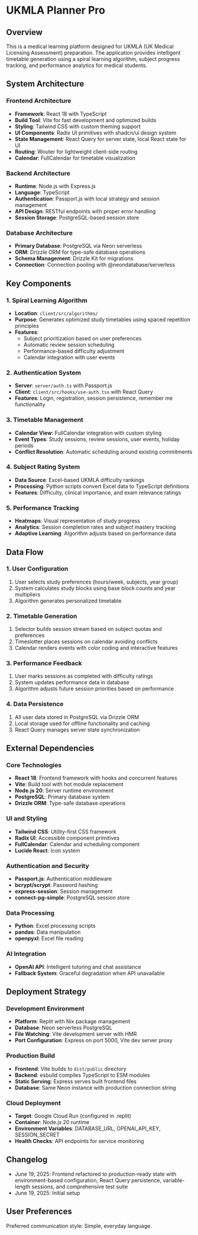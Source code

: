# UKMLA Planner Pro

## Overview

This is a medical learning platform designed for UKMLA (UK Medical Licensing Assessment) preparation. The application provides intelligent timetable generation using a spiral learning algorithm, subject progress tracking, and performance analytics for medical students.

## System Architecture

### Frontend Architecture
- **Framework**: React 18 with TypeScript
- **Build Tool**: Vite for fast development and optimized builds
- **Styling**: Tailwind CSS with custom theming support
- **UI Components**: Radix UI primitives with shadcn/ui design system
- **State Management**: React Query for server state, local React state for UI
- **Routing**: Wouter for lightweight client-side routing
- **Calendar**: FullCalendar for timetable visualization

### Backend Architecture
- **Runtime**: Node.js with Express.js
- **Language**: TypeScript
- **Authentication**: Passport.js with local strategy and session management
- **API Design**: RESTful endpoints with proper error handling
- **Session Storage**: PostgreSQL-based session store

### Database Architecture
- **Primary Database**: PostgreSQL via Neon serverless
- **ORM**: Drizzle ORM for type-safe database operations
- **Schema Management**: Drizzle Kit for migrations
- **Connection**: Connection pooling with @neondatabase/serverless

## Key Components

### 1. Spiral Learning Algorithm
- **Location**: `client/src/algorithms/`
- **Purpose**: Generates optimized study timetables using spaced repetition principles
- **Features**:
  - Subject prioritization based on user preferences
  - Automatic review session scheduling
  - Performance-based difficulty adjustment
  - Calendar integration with user events

### 2. Authentication System
- **Server**: `server/auth.ts` with Passport.js
- **Client**: `client/src/hooks/use-auth.tsx` with React Query
- **Features**: Login, registration, session persistence, remember me functionality

### 3. Timetable Management
- **Calendar View**: FullCalendar integration with custom styling
- **Event Types**: Study sessions, review sessions, user events, holiday periods
- **Conflict Resolution**: Automatic scheduling around existing commitments

### 4. Subject Rating System
- **Data Source**: Excel-based UKMLA difficulty rankings
- **Processing**: Python scripts convert Excel data to TypeScript definitions
- **Features**: Difficulty, clinical importance, and exam relevance ratings

### 5. Performance Tracking
- **Heatmaps**: Visual representation of study progress
- **Analytics**: Session completion rates and subject mastery tracking
- **Adaptive Learning**: Algorithm adjusts based on performance data

## Data Flow

### 1. User Configuration
1. User selects study preferences (hours/week, subjects, year group)
2. System calculates study blocks using base block counts and year multipliers
3. Algorithm generates personalized timetable

### 2. Timetable Generation
1. Selector builds session stream based on subject quotas and preferences
2. Timeslotter places sessions on calendar avoiding conflicts
3. Calendar renders events with color coding and interactive features

### 3. Performance Feedback
1. User marks sessions as completed with difficulty ratings
2. System updates performance data in database
3. Algorithm adjusts future session priorities based on performance

### 4. Data Persistence
1. All user data stored in PostgreSQL via Drizzle ORM
2. Local storage used for offline functionality and caching
3. React Query manages server state synchronization

## External Dependencies

### Core Technologies
- **React 18**: Frontend framework with hooks and concurrent features
- **Vite**: Build tool with hot module replacement
- **Node.js 20**: Server runtime environment
- **PostgreSQL**: Primary database system
- **Drizzle ORM**: Type-safe database operations

### UI and Styling
- **Tailwind CSS**: Utility-first CSS framework
- **Radix UI**: Accessible component primitives
- **FullCalendar**: Calendar and scheduling component
- **Lucide React**: Icon system

### Authentication and Security
- **Passport.js**: Authentication middleware
- **bcrypt/scrypt**: Password hashing
- **express-session**: Session management
- **connect-pg-simple**: PostgreSQL session store

### Data Processing
- **Python**: Excel processing scripts
- **pandas**: Data manipulation
- **openpyxl**: Excel file reading

### AI Integration
- **OpenAI API**: Intelligent tutoring and chat assistance
- **Fallback System**: Graceful degradation when API unavailable

## Deployment Strategy

### Development Environment
- **Platform**: Replit with Nix package management
- **Database**: Neon serverless PostgreSQL
- **File Watching**: Vite development server with HMR
- **Port Configuration**: Express on port 5000, Vite dev server proxy

### Production Build
- **Frontend**: Vite builds to `dist/public` directory
- **Backend**: esbuild compiles TypeScript to ESM modules
- **Static Serving**: Express serves built frontend files
- **Database**: Same Neon instance with production connection string

### Cloud Deployment
- **Target**: Google Cloud Run (configured in .replit)
- **Container**: Node.js 20 runtime
- **Environment Variables**: DATABASE_URL, OPENAI_API_KEY, SESSION_SECRET
- **Health Checks**: API endpoints for service monitoring

## Changelog

- June 19, 2025: Frontend refactored to production-ready state with environment-based configuration, React Query persistence, variable-length sessions, and comprehensive test suite
- June 19, 2025: Initial setup

## User Preferences

Preferred communication style: Simple, everyday language.